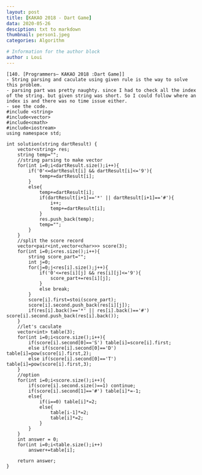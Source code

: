 ```yaml
---
layout: post
title: [KAKAO 2018 - Dart Game]
data: 2020-05-26
desciption: txt to markdown
thumbnail: person1.jpeg
categories: Algorithm

# Information for the author block
author : Loui
---
```


	﻿[140. [Programmers– KAKAO 2018 :Dart Game]]
	- String parsing and caculate using given rule is the way to solve this problem.
	- parsing part was pretty naughty. since I had to check all the index of the string. but given string was short. So I could follow where an index is and there was no time issue either.
	- see the code.
	#include <string>
	#include<vector>
	#include<cmath>
	#include<iostream>
	using namespace std;
	
	int solution(string dartResult) {
	    vector<string> res;
	    string temp="";
	    //string parsing to make vector
	    for(int i=0;i<dartResult.size();i++){
	        if('0'<=dartResult[i] && dartResult[i]<='9'){
	            temp+=dartResult[i];    
	        }
	        else{
	            temp+=dartResult[i];
	            if(dartResult[i+1]=='*' || dartResult[i+1]=='#'){
	                i++;
	                temp+=dartResult[i];
	            } 
	            res.push_back(temp);
	            temp="";
	        }
	    }
	    //split the score record
	    vector<pair<int,vector<char>>> score(3);
	    for(int i=0;i<res.size();i++){
	        string score_part="";
	        int j=0;
	        for(j=0;j<res[i].size();j++){
	            if('0'<=res[i][j] && res[i][j]<='9'){
	                score_part+=res[i][j];
	            }
	            else break;
	        }
	        score[i].first=stoi(score_part);
	        score[i].second.push_back(res[i][j]);
	        if(res[i].back()=='*' || res[i].back()=='#') score[i].second.push_back(res[i].back());
	    }
	    //let's caculate
	    vector<int> table(3);
	    for(int i=0;i<score.size();i++){
	        if(score[i].second[0]=='S') table[i]=score[i].first;
	        else if(score[i].second[0]=='D') table[i]=pow(score[i].first,2);
	        else if(score[i].second[0]=='T') table[i]=pow(score[i].first,3);
	    }
	    //option
	    for(int i=0;i<score.size();i++){
	        if(score[i].second.size()==1) continue;
	        if(score[i].second[1]=='#') table[i]*=-1;
	        else{
	            if(i==0) table[i]*=2;
	            else{
	                table[i-1]*=2;
	                table[i]*=2;
	            }
	        }
	    }
	    int answer = 0;
	    for(int i=0;i<table.size();i++)
	        answer+=table[i];
	    
	    return answer;
	}
	

